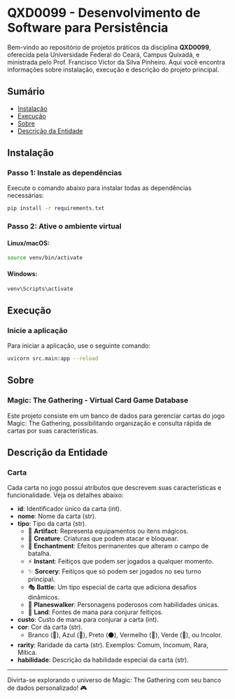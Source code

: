 # QXD0099 - Desenvolvimento de Software para Persistência

Bem-vindo ao repositório de projetos práticos da disciplina **QXD0099**, oferecida pela Universidade Federal do Ceará, Campus Quixadá, e ministrada pelo Prof. Francisco Victor da Silva Pinheiro. Aqui você encontra informações sobre instalação, execução e descrição do projeto principal.

## Sumário

- [Instalação](#instalação)
- [Execução](#execução)
- [Sobre](#sobre)
- [Descrição da Entidade](#descrição-da-entidade)

## Instalação

### Passo 1: Instale as dependências
Execute o comando abaixo para instalar todas as dependências necessárias:
```bash
pip install -r requirements.txt
```

### Passo 2: Ative o ambiente virtual

#### Linux/macOS:
```bash
source venv/bin/activate
```

#### Windows:
```bash
venv\Scripts\activate
```

## Execução

### Inicie a aplicação
Para iniciar a aplicação, use o seguinte comando:
```bash
uvicorn src.main:app --reload
```

## Sobre

### Magic: The Gathering - Virtual Card Game Database

Este projeto consiste em um banco de dados para gerenciar cartas do jogo Magic: The Gathering, possibilitando organização e consulta rápida de cartas por suas características.

## Descrição da Entidade

### Carta

Cada carta no jogo possui atributos que descrevem suas características e funcionalidade. Veja os detalhes abaixo:

- **id**: Identificador único da carta (int).
- **nome**: Nome da carta (str).
- **tipo**: Tipo da carta (str).
  - 🔧 **Artifact**: Representa equipamentos ou itens mágicos.
  - 💖 **Creature**: Criaturas que podem atacar e bloquear.
  - 🌌 **Enchantment**: Efeitos permanentes que alteram o campo de batalha.
  - ⚡ **Instant**: Feitiços que podem ser jogados a qualquer momento.
  - ✨ **Sorcery**: Feitiços que só podem ser jogados no seu turno principal.
  - 🎭 **Battle**: Um tipo especial de carta que adiciona desafios dinâmicos.
  - 🌠 **Planeswalker**: Personagens poderosos com habilidades únicas.
  - 🌱 **Land**: Fontes de mana para conjurar feitiços.
- **custo**: Custo de mana para conjurar a carta (int).
- **cor**: Cor da carta (str).
  - Branco (💜), Azul (💙), Preto (⚫), Vermelho (🔴), Verde (💚), ou Incolor.
- **rarity**: Raridade da carta (str). Exemplos: Comum, Incomum, Rara, Mítica.
- **habilidade**: Descrição da habilidade especial da carta (str).

---

Divirta-se explorando o universo de Magic: The Gathering com seu banco de dados personalizado! 🎮

